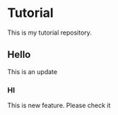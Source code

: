 # Tutorial

This is my tutorial repository.

## Hello
This is an update

### HI
This is new feature. Please check it

